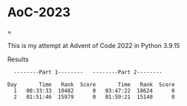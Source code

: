 # AoC-2023
=

This is my attempt at Advent of Code 2022 in Python 3.9.15

Results


      --------Part 1--------   --------Part 2--------

    Day       Time   Rank  Score       Time   Rank  Score
      1   00:33:33  10482      0   03:47:22  18624      0
      2   01:51:46  15979      0   01:59:21  15140      0